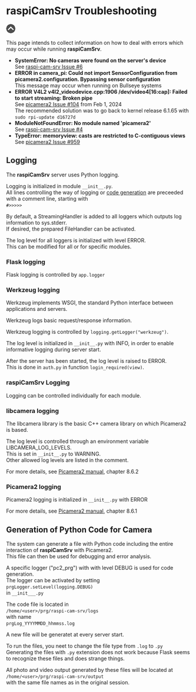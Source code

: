 # raspiCamSrv Troubleshooting

[![Up](img/goup.gif)](./UserGuide.md)

This page intends to collect information on how to deal with errors which may occur while running **raspiCamSrv**.

- **SystemError: No cameras were found on the server's device**   
See [raspi-cam-srv Issue #6](https://github.com/signag/raspi-cam-srv/issues/6)
- **ERROR in camera_pi: Could not import SensorConfiguration from picamera2.configuration. Bypassing sensor configuration**   
This message may occur when running on Bullseye systems
- **ERROR V4L2 v4l2_videodevice.cpp:1906 /dev/video4[16:cap]: Failed to start streaming: Broken pipe**  
See [picamera2 Issue #104](https://github.com/raspberrypi/libcamera/issues/104) from Feb 1, 2024   
The recommended solution was to go back to kernel release 6.1.65 with ```sudo rpi-update d16727d```
- **ModuleNotFoundError: No module named 'picamera2'**   
See [raspi-cam-srv Issue #4](https://github.com/signag/raspi-cam-srv/issues/4)
- **TypeError: memoryview: casts are restricted to C-contiguous views**   
See [picamera2 Issue #959](https://github.com/raspberrypi/picamera2/issues/959)
## Logging

The **raspiCamSrv** server uses Python logging.

Logging is initialized in module ```__init__.py```.   
All lines controlling the way of logging or [code generation](#generation-of-python-code-for-camera) are preceeded with a comment line, starting with   
```#>>>>>```

By default, a StreamingHandler is added to all loggers which outputs log information to sys.stderr.   
If desired, the prepared FileHandler can be activated.

The log level for all loggers is initialized with level ERROR.   
This can be modified for all or for specific modules.

### Flask logging

Flask logging is controlled by ```app.logger```

### Werkzeug logging

Werkzeug implements WSGI, the standard Python interface between applications and servers.

Werkzeug logs basic request/response information.

Werkzeug logging is controlled by ```logging.getLogger("werkzeug")```.

The log level is initialized in ```__init__.py``` with INFO, in order to enable informative logging during server start.

After the server has been started, the log level is raised to ERROR.   
This is done in ```auth.py``` in function ```login_required(view)```.

### raspiCamSrv Logging

Logging can be controlled individually for each module.

### libcamera logging

The libcamera library is the basic C++ camera library on which Picamera2 is based.

The log level is controlled through an environment variable LIBCAMERA_LOG_LEVELS.   
This is set in ```__init__.py``` to WARNING.   
Other allowed log levels are listed in the comment.

For more details, see [Picamera2 manual](./picamera2-manual.pdf), chapter 8.6.2

### Picamera2 logging

Picamera2 logging is initialized in ```__init__.py``` with ERROR

For more details, see [Picamera2 manual](./picamera2-manual.pdf), chapter 8.6.1

## Generation of Python Code for Camera

The system can generate a file with Python code including the entire interaction of **raspiCamSrv** with Picamera2.   
This file can then be used for debugging and error analysis.

A specific logger ("pc2_prg") with with level DEBUG is used for code generation.   
The logger can be activated by setting   
```prgLogger.setLevel(logging.DEBUG)```   
in ```__init___.py```

The code file is located in   
```/home/<user>/prg/raspi-cam-srv/logs```   
with name   
```prgLog_YYYYMMDD_hhmmss.log```

A new file will be generatet at every server start.

To run the files, you neet to change the file type from ```.log``` to ```.py```   
Generating the files with ```.py``` extension does not work because Flask seems to recognize these files and does strange things.

All photo and video output generated by these files will be located at    
```/home/<user>/prg/raspi-cam-srv/output```   
with the same file names as in the original session.
